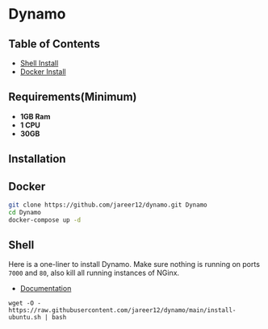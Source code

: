 # Dynamo

## Table of Contents

- [Shell Install](#Installation)
- [Docker Install](#Installation)

## Requirements(Minimum)

- **1GB Ram**
- **1 CPU**
- **30GB**

## Installation

## Docker

```sh
git clone https://github.com/jareer12/dynamo.git Dynamo
cd Dynamo
docker-compose up -d
```

## Shell

Here is a one-liner to install Dynamo. Make sure nothing is running on ports `7000` and `80`, also kill all running instances of NGinx.

- [Documentation](./docs/UbuntuShell.MD)

```shell
wget -O - https://raw.githubusercontent.com/jareer12/dynamo/main/install-ubuntu.sh | bash
```
